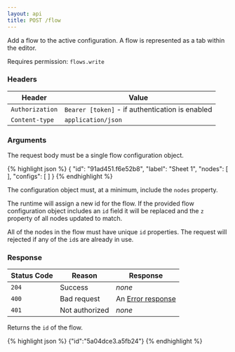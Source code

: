 ```yaml
---
layout: api
title: POST /flow
---
```


Add a flow to the active configuration. A flow is represented as a tab within the
editor.

Requires permission: <code>flows.write</code>

### Headers

Header                     | Value
---------------------------|----------
`Authorization`            | `Bearer [token]` - if authentication is enabled
`Content-type`             | `application/json`

### Arguments

The request body must be a single flow configuration object.

{% highlight json %}
{
  "id": "91ad451.f6e52b8",
  "label": "Sheet 1",
  "nodes": [ ],
  "configs": [ ]
}
{% endhighlight %}

The configuration object must, at a minimum, include the `nodes` property.

The runtime will assign a new id for the flow. If the provided flow configuration
object includes an `id` field it will be replaced and the `z` property of all
nodes updated to match.

All of the nodes in the flow must have unique `id` properties. The request will
rejected if any of the `id`s are already in use.

### Response

Status Code | Reason         | Response
------------|----------------|--------------
`204`       | Success        | _none_
`400`       | Bad request    | An [Error response](/docs/api/admin/errors)
`401`       | Not authorized | _none_

Returns the `id` of the flow.

{% highlight json %}
{"id":"5a04dce3.a5fb24"}
{% endhighlight %}
